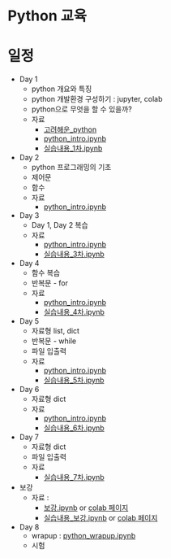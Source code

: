 # Python 교육


# 일정

- Day 1
    - python 개요와 특징
    - python 개발환경 구성하기 : jupyter, colab
    - python으로 무엇을 할 수 있을까?
    - 자료
        - [고려해운_python](https://docs.google.com/presentation/d/11yR2zrvGBZ5BVNLXVD0tuW4Awpxo9YnrVWfvUW6AD9o/edit?usp=sharing)
        - [python_intro.ipynb](python_intro.ipynb)
        - [실습내용_1차.ipynb](실습내용_1차.ipynb)
- Day 2
    - python 프로그래밍의 기초
    - 제어문
    - 함수
    - 자료
        - [python_intro.ipynb](python_intro.ipynb)
-  Day 3
    - Day 1, Day 2 복습
    - 자료
        - [python_intro.ipynb](python_intro.ipynb)
        - [실습내용_3차.ipynb](실습내용_3차.ipynb)
- Day 4
    - 함수 복습
    - 반복문 - for
    - 자료
        - [python_intro.ipynb](python_intro.ipynb)
        - [실습내용_4차.ipynb](실습내용_4차.ipynb)
- Day 5
    - 자료형 list, dict
    - 반복문 - while
    - 파일 입출력
    - 자료
        - [python_intro.ipynb](python_intro.ipynb)
        - [실습내용_5차.ipynb](실습내용_5차.ipynb)
- Day 6
    - 자료형 dict
    - 자료
        - [python_intro.ipynb](python_intro.ipynb)
        - [실습내용_6차.ipynb](실습내용_6차.ipynb)
- Day 7
    - 자료형 dict
    - 파일 입출력
    - 자료
        - [실습내용_7차.ipynb](실습내용_7차.ipynb)
- 보강
    - 자료 :
        - [보강.ipynb](보강.ipynb) or [colab 페이지](https://colab.research.google.com/drive/1nQTcTRLlDvzQsgoPEBhoTVhntY_RMHRl)
        - [실습내용_보강.ipynb](실습내용_보강.ipynb) or [colab 페이지](https://colab.research.google.com/drive/1ZBZv2dTg0oZ2LSCItPY8a7GCNa8HYmUs)
- Day 8
    - wrapup : [python_wrapup.ipynb](python_wrapup.ipynb)
    - 시험

